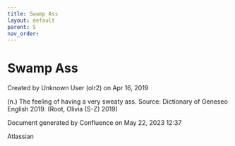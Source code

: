 ```yaml
---
title: Swamp Ass
layout: default
parent: S
nav_order:
---
```


# Swamp Ass

Created by  Unknown User (olr2) on Apr 16, 2019

(n.) The feeling of having a very sweaty ass. Source: Dictionary of Geneseo English 2019. (Root, Olivia (S-Z) 2019)

Document generated by Confluence on May 22, 2023 12:37

Atlassian
